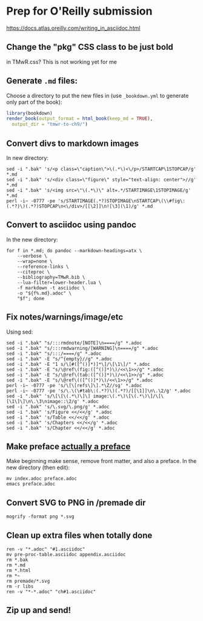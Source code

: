 # Prep for O'Reilly submission

<https://docs.atlas.oreilly.com/writing_in_asciidoc.html>

## Change the "pkg" CSS class to be just **bold**

in TMwR.css? This is not working yet for me

## Generate `.md` files:

Choose a directory to put the new files in (use `_bookdown.yml` to generate only part of the book):

```r
library(bookdown)
render_book(output_format = html_book(keep_md = TRUE), 
  output_dir = "tmwr-to-ch9/")
```

## Convert divs to markdown images

In new directory:

```
sed -i ".bak" 's/<p class=\"caption\">\(.*\)<\/p>/STARTCAP\1STOPCAP/g' *.md
sed -i ".bak" 's/<div class=\"figure\" style="text-align: center">//g' *.md
sed -i ".bak" 's/<img src=\"\(.*\)\" alt=.*/STARTIMAGE\1STOPIMAGE/g' *.md
perl -i~ -0777 -pe 's/STARTIMAGE(.*?)STOPIMAGE\nSTARTCAP\(\\#fig\:(.*?)\)(.*?)STOPCAP\n<\/div>/[[\2]]\n![\3](\1)/g' *.md
```

## Convert to asciidoc using pandoc

In the new directory:

```
for f in *.md; do pandoc --markdown-headings=atx \
    --verbose \
    --wrap=none \
    --reference-links \
    --citeproc \
    --bibliography=TMwR.bib \
    --lua-filter=lower-header.lua \
    -f markdown -t asciidoc \
    -o "${f%.md}.adoc" \
    "$f"; done
```

## Fix notes/warnings/image/etc

Using sed:

```
sed -i ".bak" "s/:::rmdnote/[NOTE]\n====/g" *.adoc   
sed -i ".bak" "s/:::rmdwarning/[WARNING]\n====/g" *.adoc   
sed -i ".bak" "s/:::/====/g" *.adoc
sed -i ".bak" -E "s/^{empty}//g" *.adoc
sed -i ".bak" -E "1 s/\[#([^()]*)]*\]/\[\1\]/" *.adoc
sed -i ".bak" -E "s/\@ref\(fig:([^()]*)\)/<<\1>>/g" *.adoc
sed -i ".bak" -E "s/\@ref\(tab:([^()]*)\)/<<\1>>/g" *.adoc
sed -i ".bak" -E "s/\@ref\(([^()]*)\)/<<\1>>/g" *.adoc
perl -i~ -0777 -pe 's/\[\[refs\]\].*\Z//sg' *.adoc
perl -i~ -0777 -pe 's/\.\(\#tab\:(.*?)\)(.*?)/[[\1]]\n\.\2/g' *.adoc
sed -i ".bak" 's/\[\[\(.*\)\]\] image:\(.*\)\[\(.*\)\]/\[\[\1\]\]\n\.\3\nimage::\2/g' *.adoc
sed -i ".bak" 's/\.svg/\.png/g' *.adoc
sed -i ".bak" 's/Figure <</<</g' *.adoc
sed -i ".bak" 's/Table <</<</g' *.adoc
sed -i ".bak" 's/Chapters <</<</g' *.adoc
sed -i ".bak" 's/Chapter <</<</g' *.adoc
```

## Make preface [actually a preface](https://docs.atlas.oreilly.com/writing_in_asciidoc.html#prefaces-PntlujUD)

Make beginning make sense, remove front matter, and also a preface. In the new directory (then edit):

```
mv index.adoc preface.adoc
emacs preface.adoc
```

## Convert SVG to PNG in /premade dir

```
mogrify -format png *.svg
```

## Clean up extra files when totally done

```
ren -v "*.adoc" "#1.asciidoc"
mv pre-proc-table.asciidoc appendix.asciidoc
rm *.bak
rm *.md
rm *.html
rm *~
rm premade/*.svg
rm -r libs
ren -v "*-*.adoc" "ch#1.asciidoc"
```

## Zip up and send!


